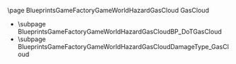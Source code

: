 \page BlueprintsGameFactoryGameWorldHazardGasCloud GasCloud
- \subpage BlueprintsGameFactoryGameWorldHazardGasCloudBP_DoTGasCloud
- \subpage BlueprintsGameFactoryGameWorldHazardGasCloudDamageType_GasCloud
